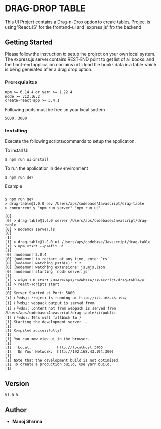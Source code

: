 # DRAG-DROP TABLE

This UI Project contains a Drag-n-Drop option to create tables.
Project is using 'React.JS' for the frontend-ui and 'express.js' fro the backend

## Getting Started

Please follow the instruction to setup the project on your own local system. The express.js server contains REST-END point to get list of all books. and the front-end application contains ui to load the books data in a table which is being generated after a drag drop option.

### Prerequisites

```
npm >= 6.14.4 or yarn >= 1.22.4
node >= v12.16.2
create-react-app >= 3.4.1
```

Following ports must be free on your local system
```
5000, 3000
```

### Installing

Execute the following scripts/commands to setup the application.

To install UI
```
$ npm run ui-install
```

To run the application in dev environment
```
$ npm run dev
```

Example

```

$ npm run dev
> drag-table@1.0.0 dev /Users/aps/codebase/Javascript/drag-table
> concurrently "npm run server" "npm run ui"

[0] 
[0] > drag-table@1.0.0 server /Users/aps/codebase/Javascript/drag-table
[0] > nodemon server.js
[0] 
[1] 
[1] > drag-table@1.0.0 ui /Users/aps/codebase/Javascript/drag-table
[1] > npm start --prefix ui
[1] 
[0] [nodemon] 2.0.4
[0] [nodemon] to restart at any time, enter `rs`
[0] [nodemon] watching path(s): *.*
[0] [nodemon] watching extensions: js,mjs,json
[0] [nodemon] starting `node server.js`
[1] 
[1] > ui@0.1.0 start /Users/aps/codebase/Javascript/drag-table/ui
[1] > react-scripts start
[1] 
[0] Server Started at Port: 5000
[1] ℹ ｢wds｣: Project is running at http://192.168.43.194/
[1] ℹ ｢wds｣: webpack output is served from 
[1] ℹ ｢wds｣: Content not from webpack is served from /Users/aps/codebase/Javascript/drag-table/ui/public
[1] ℹ ｢wds｣: 404s will fallback to /
[1] Starting the development server...
[1] 
[1] Compiled successfully!
[1] 
[1] You can now view ui in the browser.
[1] 
[1]   Local:            http://localhost:3000
[1]   On Your Network:  http://192.168.43.194:3000
[1] 
[1] Note that the development build is not optimized.
[1] To create a production build, use yarn build.
[1] 
```

## Version
```
V1.0.0
```
## Author

* **Manoj Sharma**
